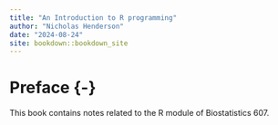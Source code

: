 ```yaml
--- 
title: "An Introduction to R programming"
author: "Nicholas Henderson"
date: "2024-08-24"
site: bookdown::bookdown_site
---
```


# Preface {-}

This book contains notes related to the R module of Biostatistics 607.

